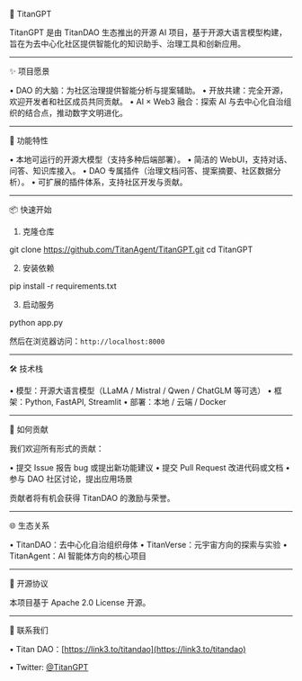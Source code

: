 🧠 TitanGPT

TitanGPT 是由 TitanDAO 生态推出的开源 AI 项目，基于开源大语言模型构建，旨在为去中心化社区提供智能化的知识助手、治理工具和创新应用。

---

✨ 项目愿景

• DAO 的大脑：为社区治理提供智能分析与提案辅助。
• 开放共建：完全开源，欢迎开发者和社区成员共同贡献。
• AI × Web3 融合：探索 AI 与去中心化自治组织的结合点，推动数字文明进化。


---

🚀 功能特性

• 本地可运行的开源大模型（支持多种后端部署）。
• 简洁的 WebUI，支持对话、问答、知识库接入。
• DAO 专属插件（治理文档问答、提案摘要、社区数据分析）。
• 可扩展的插件体系，支持社区开发与贡献。


---

📦 快速开始

1. 克隆仓库

git clone https://github.com/TitanAgent/TitanGPT.git
cd TitanGPT


2. 安装依赖

pip install -r requirements.txt


3. 启动服务

python app.py


然后在浏览器访问：`http://localhost:8000`

---

🛠️ 技术栈

• 模型：开源大语言模型（LLaMA / Mistral / Qwen / ChatGLM 等可选）
• 框架：Python, FastAPI, Streamlit
• 部署：本地 / 云端 / Docker


---

🤝 如何贡献

我们欢迎所有形式的贡献：

• 提交 Issue 报告 bug 或提出新功能建议
• 提交 Pull Request 改进代码或文档
• 参与 DAO 社区讨论，提出应用场景


贡献者将有机会获得 TitanDAO 的激励与荣誉。

---

🌐 生态关系

• TitanDAO：去中心化自治组织母体
• TitanVerse：元宇宙方向的探索与实验
• TitanAgent：AI 智能体方向的核心项目


---

📜 开源协议

本项目基于 Apache 2.0 License 开源。

---

📢 联系我们

• Titan DAO：[https://link3.to/titandao](https://link3.to/titandao)

• Twitter: [@TitanGPT](https://x.com/TitanGPT)
